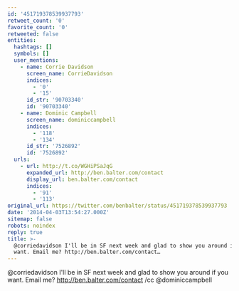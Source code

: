 ```yaml
---
id: '451719378539937793'
retweet_count: '0'
favorite_count: '0'
retweeted: false
entities:
  hashtags: []
  symbols: []
  user_mentions:
    - name: Corrie Davidson
      screen_name: CorrieDavidson
      indices:
        - '0'
        - '15'
      id_str: '90703340'
      id: '90703340'
    - name: Dominic Campbell
      screen_name: dominiccampbell
      indices:
        - '118'
        - '134'
      id_str: '7526892'
      id: '7526892'
  urls:
    - url: http://t.co/WGHiPSaJqG
      expanded_url: http://ben.balter.com/contact
      display_url: ben.balter.com/contact
      indices:
        - '91'
        - '113'
original_url: https://twitter.com/benbalter/status/451719378539937793
date: '2014-04-03T13:54:27.000Z'
sitemap: false
robots: noindex
reply: true
title: >-
  @corriedavidson I'll be in SF next week and glad to show you around if you
  want. Email me? http://ben.balter.com/contact…
---
```


@corriedavidson I'll be in SF next week and glad to show you around if you want. Email me? http://ben.balter.com/contact /cc @dominiccampbell